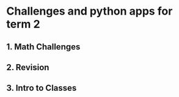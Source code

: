 # Challenges and python apps for term 2

## 1. Math Challenges
## 2. Revision
## 3. Intro to Classes